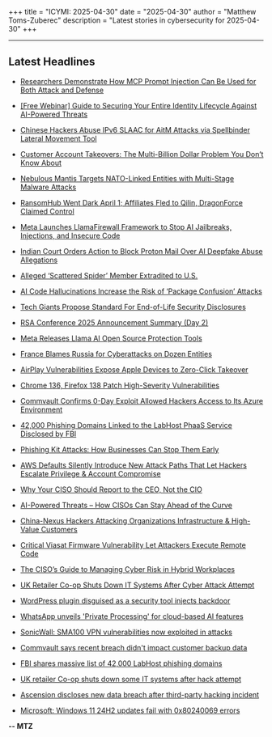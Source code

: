 +++
title = "ICYMI: 2025-04-30"
date = "2025-04-30"
author = "Matthew Toms-Zuberec"
description = "Latest stories in cybersecurity for 2025-04-30"
+++

---------------------------------------------------------------------------
## Latest Headlines
- [Researchers Demonstrate How MCP Prompt Injection Can Be Used for Both Attack and Defense](https://thehackernews.com/2025/04/experts-uncover-critical-mcp-and-a2a.html)

- [[Free Webinar] Guide to Securing Your Entire Identity Lifecycle Against AI-Powered Threats](https://thehackernews.com/2025/04/free-webinar-guide-to-securing-your.html)

- [Chinese Hackers Abuse IPv6 SLAAC for AitM Attacks via Spellbinder Lateral Movement Tool](https://thehackernews.com/2025/04/chinese-hackers-abuse-ipv6-slaac-for.html)

- [Customer Account Takeovers: The Multi-Billion Dollar Problem You Don’t Know About](https://thehackernews.com/2025/04/customer-account-takeovers-multi.html)

- [Nebulous Mantis Targets NATO-Linked Entities with Multi-Stage Malware Attacks](https://thehackernews.com/2025/04/nebulous-mantis-targets-nato-linked.html)

- [RansomHub Went Dark April 1; Affiliates Fled to Qilin, DragonForce Claimed Control](https://thehackernews.com/2025/04/ransomhub-went-dark-april-1-affiliates.html)

- [Meta Launches LlamaFirewall Framework to Stop AI Jailbreaks, Injections, and Insecure Code](https://thehackernews.com/2025/04/meta-launches-llamafirewall-framework.html)

- [Indian Court Orders Action to Block Proton Mail Over AI Deepfake Abuse Allegations](https://thehackernews.com/2025/04/indian-court-orders-action-to-block.html)

- [Alleged ‘Scattered Spider’ Member Extradited to U.S.](https://krebsonsecurity.com/2025/04/alleged-scattered-spider-member-extradited-to-u-s/)

- [AI Code Hallucinations Increase the Risk of ‘Package Confusion’ Attacks](https://www.wired.com/story/ai-code-hallucinations-increase-the-risk-of-package-confusion-attacks/)

- [Tech Giants Propose Standard For End-of-Life Security Disclosures](https://www.securityweek.com/tech-giants-propose-standard-for-end-of-life-security-disclosures/)

- [RSA Conference 2025 Announcement Summary (Day 2)](https://www.securityweek.com/rsa-conference-2025-announcements-summary-day-2/)

- [Meta Releases Llama AI Open Source Protection Tools](https://www.securityweek.com/meta-releases-llama-ai-open-source-protection-tools/)

- [France Blames Russia for Cyberattacks on Dozen Entities](https://www.securityweek.com/france-blames-russia-for-cyberattacks-on-dozen-entities/)

- [AirPlay Vulnerabilities Expose Apple Devices to Zero-Click Takeover](https://www.securityweek.com/airplay-vulnerabilities-expose-apple-devices-to-zero-click-takeover/)

- [Chrome 136, Firefox 138 Patch High-Severity Vulnerabilities](https://www.securityweek.com/chrome-136-firefox-138-patch-high-severity-vulnerabilities/)

- [Commvault Confirms 0-Day Exploit Allowed Hackers Access to Its Azure Environment](https://cybersecuritynews.com/commvault-hackers-exploited-zero-day-vulnerability/)

- [42,000 Phishing Domains Linked to the LabHost PhaaS Service Disclosed by FBI](https://cybersecuritynews.com/42000-phishing-domains-disclosed-by-fbi/)

- [Phishing Kit Attacks: How Businesses Can Stop Them Early](https://cybersecuritynews.com/phishing-kit-attacks-how-businesses-can-stop-them-early/)

- [AWS Defaults Silently Introduce New Attack Paths That Let Hackers Escalate Privilege & Account Compromise](https://cybersecuritynews.com/aws-defaults-silently-introduce-new-attack-paths/)

- [Why Your CISO Should Report to the CEO, Not the CIO](https://cybersecuritynews.com/ciso-reporting-structure/)

- [AI-Powered Threats – How CISOs Can Stay Ahead of the Curve](https://cybersecuritynews.com/ai-powered-threats/)

- [China-Nexus Hackers Attacking Organizations Infrastructure & High-Value Customers](https://cybersecuritynews.com/china-nexus-hackers-attacking-organizations/)

- [Critical Viasat Firmware Vulnerability Let Attackers Execute Remote Code](https://cybersecuritynews.com/critical-viasat-firmware-vulnerability/)

- [The CISO’s Guide to Managing Cyber Risk in Hybrid Workplaces](https://cybersecuritynews.com/cyber-risk-in-hybrid-workplaces/)

- [UK Retailer Co-op Shuts Down IT Systems After Cyber Attack Attempt](https://cybersecuritynews.com/uk-retailer-co-op-shuts-down-it-systems/)

- [WordPress plugin disguised as a security tool injects backdoor](https://www.bleepingcomputer.com/news/security/wordpress-plugin-disguised-as-a-security-tool-injects-backdoor/)

- [WhatsApp unveils 'Private Processing' for cloud-based AI features](https://www.bleepingcomputer.com/news/security/whatsapp-unveils-private-processing-for-cloud-based-ai-features/)

- [SonicWall: SMA100 VPN vulnerabilities now exploited in attacks](https://www.bleepingcomputer.com/news/security/sonicwall-sma100-vpn-vulnerabilities-now-exploited-in-attacks/)

- [Commvault says recent breach didn't impact customer backup data](https://www.bleepingcomputer.com/news/security/commvault-says-recent-breach-didnt-impact-customer-backup-data/)

- [FBI shares massive list of 42,000 LabHost phishing domains](https://www.bleepingcomputer.com/news/security/fbi-shares-massive-list-of-42-000-labhost-phishing-domains/)

- [UK retailer Co-op shuts down some IT systems after hack attempt](https://www.bleepingcomputer.com/news/security/uk-retailer-co-op-shuts-down-some-it-systems-after-hack-attempt/)

- [Ascension discloses new data breach after third-party hacking incident](https://www.bleepingcomputer.com/news/security/ascension-discloses-new-data-breach-after-third-party-hacking-incident/)

- [Microsoft: Windows 11 24H2 updates fail with 0x80240069 errors](https://www.bleepingcomputer.com/news/microsoft/microsoft-windows-11-24h2-updates-fail-with-0x80240069-errors/)

**-- MTZ**